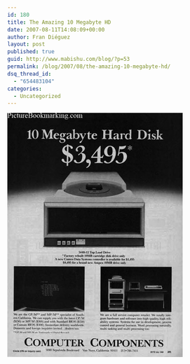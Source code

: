 ```yaml
---
id: 180
title: The Amazing 10 Megabyte HD
date: 2007-08-11T14:08:09+00:00
author: Fran Diéguez
layout: post
published: true
guid: http://www.mabishu.com/blog/?p=53
permalink: /blog/2007/08/the-amazing-10-megabyte-hd/
dsq_thread_id:
  - "654483104"
categories:
  - Uncategorized
---
```


<div class="aligncenter" style="max-width:400px">

![10 Megabyte Hard Disk](./harddrive.jpg "10 Megabyte Hard Disk")
</div>
